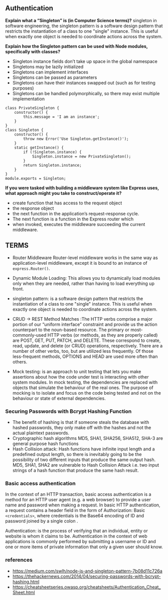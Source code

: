## Authentication

**Explain what a “Singleton” is (in Computer Science terms)?**
singleton in software engineering, the singleton pattern is a software design pattern that restricts the instantiation of a class to one "single" instance. This is useful when exactly one object is needed to coordinate actions across the system.

**Explain how the Singleton pattern can be used with Node modules, specifically with classes?**
- Singleton instance fields don’t take up space in the global namespace
- Singletons may be lazily initialized
- Singletons can implement interfaces
- Singletons can be passed as parameters
- Singletons can have their instances swapped out (such as for testing purposes)
- Singletons can be handled polymorphically, so there may exist multiple implementation
```
class PrivateSingleton {
    constructor() {
        this.message = 'I am an instance';
    }
}
class Singleton {
    constructor() {
        throw new Error('Use Singleton.getInstance()');
    }
    static getInstance() {
        if (!Singleton.instance) {
            Singleton.instance = new PrivateSingleton();
        }
        return Singleton.instance;
    }
}
module.exports = Singleton;
```
**If you were tasked with building a middleware system like Express uses, what approach might you take to construct/operate it?** 
- create function that has access to the request object 
- the response object 
- the next function in the application’s request-response cycle.
- The next function is a function in the Express router which
- when invoked, executes the middleware succeeding the current middleware.

## TERMS
- Router Middleware Router-level middleware works in the same way as application-level middleware, except it is bound to an instance of ``express.Router()``.

- Dynamic Module Loading: This allows you to dynamically load modules only when they are needed, rather than having to load everything up front.
- singleton pattern: is a software design pattern that restricts the instantiation of a class to one "single" instance. This is useful when exactly one object is needed to coordinate actions across the system.

- CRUD -> REST Method Matches :The HTTP verbs comprise a major portion of our “uniform interface” constraint and provide us the action counterpart to the noun-based resource. The primary or most-commonly-used HTTP verbs (or methods, as they are properly called) are POST, GET, PUT, PATCH, and DELETE. These correspond to create, read, update, and delete (or CRUD) operations, respectively. There are a number of other verbs, too, but are utilized less frequently. Of those less-frequent methods, OPTIONS and HEAD are used more often than others.


- Mock testing: is an approach to unit testing that lets you make assertions about how the code under test is interacting with other system modules. In mock testing, the dependencies are replaced with objects that simulate the behaviour of the real ones. The purpose of mocking is to isolate and focus on the code being tested and not on the behaviour or state of external dependencies.


### Securing Passwords with Bcrypt Hashing Function
- The benefit of hashing is that if someone steals the database with hashed passwords, they only make off with the hashes and not the actual plaintext passwords.
- Cryptographic hash algorithms MD5, SHA1, SHA256, SHA512, SHA-3 are general purpose hash functions
- Hash Collision attack: Hash functions have infinite input length and a predefined output length, so there is inevitably going to be the possibility of two different inputs that produce the same output hash. MD5, SHA1, SHA2 are vulnerable to Hash Collision Attack i.e. two input strings of a hash function that produce the same hash result.

### Basic access authentication

In the context of an HTTP transaction, basic access authentication is a method for an HTTP user agent (e.g. a web browser) to provide a user name and password when making a request. In basic HTTP authentication, a request contains a header field in the form of Authorization: Basic ``<credentials>``, where credentials is the Base64 encoding of ID and password joined by a single colon .

Authentication: is the process of verifying that an individual, entity or website is whom it claims to be. Authentication in the context of web applications is commonly performed by submitting a username or ID and one or more items of private information that only a given user should know.



### references
- https://medium.com/swlh/node-js-and-singleton-pattern-7b08d11c726a
- https://thehackernews.com/2014/04/securing-passwords-with-bcrypt-hashing.html
- https://cheatsheetseries.owasp.org/cheatsheets/Authentication_Cheat_Sheet.html
